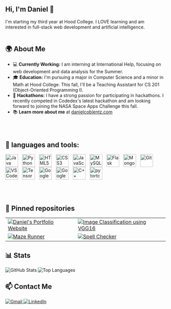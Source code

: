 
          
## Hi, I'm Daniel 👋
I'm starting my third year at Hood College. I LOVE learning and am interested in full-stack web development and artificial intelligence.
<br/><br/> <!-- Adding space -->


## 🌍 About Me
-  💻 **Currently Working:** I am interning at International Help, focusing on web development and data analysis for the Summer.
- 🎓 **Education:** I'm pursuing a major in Computer Science and a minor in Math at Hood College. This fall, I'll be a Teaching Assistant for CS 201 (Object-Oriented Programming I).
- 🚀 **Hackathons:** I have a strong passion for participating in hackathons. I recently competed in Codedex's latest hackathon and am looking forward to joining the NASA Space Apps Challenge this fall.
- 📚 **Learn more about me** at [danielcoblentz.com](https://danielcoblentz.github.io/)



<br/><br/> <!-- Adding space -->


<h2>🧰 languages and tools:</h2>

<img align="left" alt="Java" width="40px" style="padding-right:10px;" src="https://cdn.jsdelivr.net/gh/devicons/devicon@latest/icons/java/java-original.svg" />
<img align="left" alt="Python" width="40px" style="padding-right:10px;" src="https://cdn.jsdelivr.net/gh/devicons/devicon@latest/icons/python/python-original.svg" />
<img align="left" alt="HTML5" width="40px" style="padding-right:10px;" src="https://cdn.jsdelivr.net/gh/devicons/devicon@latest/icons/html5/html5-original.svg" />
<img align="left" alt="CSS3" width="40px" style="padding-right:10px;" src="https://cdn.jsdelivr.net/gh/devicons/devicon@latest/icons/css3/css3-original.svg" />
<img align="left" alt="JavaScript" width="40px" style="padding-right:10px;" src="https://cdn.jsdelivr.net/gh/devicons/devicon@latest/icons/javascript/javascript-original.svg" />
<img align="left" alt="MySQL" width="40px" style="padding-right:10px;" src="https://cdn.jsdelivr.net/gh/devicons/devicon@latest/icons/mysql/mysql-original-wordmark.svg" />
<img align="left" alt="Flask" width="40px" style="padding-right:10px;" src="https://cdn.jsdelivr.net/gh/devicons/devicon@latest/icons/flask/flask-original.svg" />
<img align="left" alt="MongoDB" width="40px" style="padding-right:10px;" src="https://cdn.jsdelivr.net/gh/devicons/devicon@latest/icons/mongodb/mongodb-original-wordmark.svg" />
<img align="left" alt="Git" width="40px" style="padding-right:10px;" src="https://cdn.jsdelivr.net/gh/devicons/devicon@latest/icons/git/git-original.svg" />
<img align="left" alt="VSCode" width="40px" style="padding-right:10px;" src="https://cdn.jsdelivr.net/gh/devicons/devicon@latest/icons/vscode/vscode-original.svg" />
<img align="left" alt="TensorFlow" width="40px" style="padding-right:10px;" src="https://cdn.jsdelivr.net/gh/devicons/devicon@latest/icons/tensorflow/tensorflow-original.svg" />
<img align="left" alt="Google Cloud" width="40px" style="padding-right:10px;" src="https://cdn.jsdelivr.net/gh/devicons/devicon@latest/icons/googlecloud/googlecloud-original.svg" />
<img align="left" alt="Google Cloud" width="40px" style="padding-right:10px;" src="https://cdn.jsdelivr.net/gh/devicons/devicon@latest/icons/r/r-original.svg" />
<img align="left" alt="C++" width="40px" style="padding-right:10px;" src="https://cdn.jsdelivr.net/gh/devicons/devicon@latest/icons/cplusplus/cplusplus-original.svg" />
<img align="left" alt="pytortch" width="40px" style="padding-right:10px;" src="https://cdn.jsdelivr.net/gh/devicons/devicon@latest/icons/pytorch/pytorch-original.svg" />
          

<br clear="left"/>

<br/><br/> 
## 📌 Pinned repositories

<table style="border: none;">
  <tr style="border: none;">
    <td style="border: none;">
      <a href="https://github.com/danielcoblentz/danielcoblentz.github.io">
        <img src="https://github-readme-stats.vercel.app/api/pin/?username=danielcoblentz&repo=danielcoblentz.github.io&theme=github_dark&bg_color=1e1e2e&text_color=c4cdea&icon_color=c4cdea&border_color=1e1e2e&hide_border=true" alt="Daniel's Portfolio Website">
      </a>
    </td>
    <td style="border: none;">
      <a href="https://github.com/danielcoblentz/Image-classification-using-VGG16">
        <img src="https://github-readme-stats.vercel.app/api/pin/?username=danielcoblentz&repo=Image-classification-using-VGG16&theme=github_dark&bg_color=1e1e2e&text_color=c4cdea&icon_color=c4cdea&border_color=1e1e2e&hide_border=true" alt="Image Classification using VGG16">
      </a>
    </td>
  </tr>
  <tr style="border: none;">
    <td style="border: none;">
      <a href="https://github.com/danielcoblentz/Maze-Runner">
        <img src="https://github-readme-stats.vercel.app/api/pin/?username=danielcoblentz&repo=Maze-Runner&theme=github_dark&bg_color=1e1e2e&text_color=c4cdea&icon_color=c4cdea&border_color=1e1e2e&hide_border=true" alt="Maze Runner">
      </a>
    </td>
    <td style="border: none;">
      <a href="https://github.com/danielcoblentz/Spell-Checker">
        <img src="https://github-readme-stats.vercel.app/api/pin/?username=danielcoblentz&repo=Spell-Checker&theme=github_dark&bg_color=1e1e2e&text_color=c4cdea&icon_color=c4cdea&border_color=1e1e2e&hide_border=true" alt="Spell Checker">
      </a>
    </td>
  </tr>
</table>




## 📊 Stats 

<p align="left">
  <a href="https://github.com/danielcoblentz">
    <img align="left" src="https://github-readme-stats.vercel.app/api?username=danielcoblentz&show_icons=true&count_private=true&include_all_commits=true&hide=contribs&bg_color=1e1e2e&text_color=c4cdea&icon_color=c4cdea&border_color=1e1e2e" alt="GitHub Stats" />
  </a>
  <a href="https://github.com/danielcoblentz">
    <img align="left" src="https://github-readme-stats.vercel.app/api/top-langs/?username=danielcoblentz&hide=css,html&langs_count=3&bg_color=1e1e2e&text_color=c4cdea&border_color=1e1e2e" alt="Top Languages" />
  </a>
</p>

<br clear="left"/>


## 📫 Contact Me

<p dir="auto">
    <a href="mailto:danielcoblentz916@gmail.com">
        <img src="https://img.shields.io/badge/Gmail-D14836?style=for-the-badge&logo=gmail&logoColor=white" alt="Gmail">
    </a>
    <a href="https://www.linkedin.com/in/danielcoblentz/" rel="nofollow">
        <img src="https://img.shields.io/badge/LinkedIn-%230077B5.svg?style=for-the-badge&logo=linkedin&logoColor=white" alt="LinkedIn">
    </a>
</p>
<br clear="left"/>
